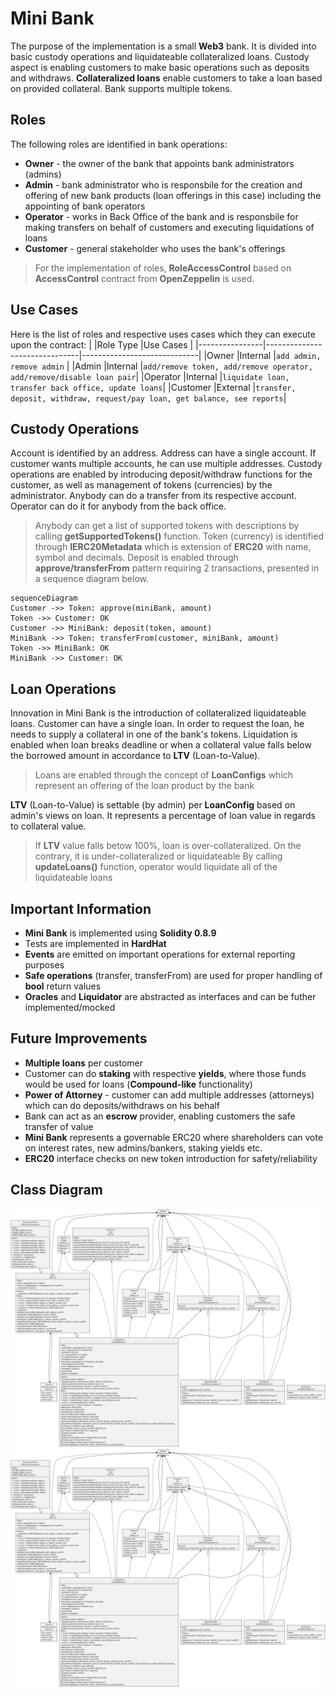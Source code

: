 # Mini Bank
The purpose of the implementation is a small **Web3** bank. It is divided into basic custody operations and liquidateable collateralized loans. Custody aspect is enabling customers to make basic operations such as deposits and withdraws. **Collateralized loans** enable customers to take a loan based on provided collateral. Bank supports multiple tokens.

## Roles
The following roles are identified in bank operations:
- **Owner** - the owner of the bank that appoints bank administrators (admins)
- **Admin** - bank administrator who is responsbile for the creation and offering of new bank products (loan offerings in this case) including the appointing of bank operators
- **Operator** - works in Back Office of the bank and is responsbile for making transfers on behalf of customers and executing liquidations of loans
- **Customer** - general stakeholder who uses the bank's offerings

> For the implementation of roles, **RoleAccessControl** based on **AccessControl** contract from **OpenZeppelin** is used.
## Use Cases
Here is the list of roles and respective uses cases which they can execute upon the contract:
|                |Role Type                      |Use Cases                    |
|----------------|-------------------------------|-----------------------------|
|Owner           |Internal                       |`add admin, remove admin`             |
|Admin           |Internal                       |`add/remove token, add/remove operator, add/remove/disable loan pair`|
|Operator        |Internal                       |`liquidate loan, transfer back office, update loans`|
|Customer        |External                       |`transfer, deposit, withdraw, request/pay loan, get balance, see reports`|

## Custody Operations
Account is identified by an address. Address can have a single account. If customer wants multiple accounts, he can use multiple addresses. Custody operations are enabled by introducing deposit/withdraw functions for the customer, as well as management of tokens (currencies) by the administrator. Anybody can do a transfer from its respective account. Operator can do it for anybody from the back office. 

> Anybody can get a list of supported tokens with descriptions by calling **getSupportedTokens()** function.
> Token (currency) is identified through **IERC20Metadata** which is extension of **ERC20** with name, symbol and decimals.
> Deposit is enabled through **approve/transferFrom** pattern requiring 2 transactions, presented in a sequence diagram below.

```mermaid
sequenceDiagram
Customer ->> Token: approve(miniBank, amount)
Token ->> Customer: OK
Customer ->> MiniBank: deposit(token, amount)
MiniBank ->> Token: transferFrom(customer, miniBank, amount)
Token ->> MiniBank: OK
MiniBank ->> Customer: OK
```

## Loan Operations
Innovation in Mini Bank is the introduction of collateralized liquidateable loans. Customer can have a single loan. In order to request the loan, he needs to supply a collateral in one of the bank's tokens. Liquidation is enabled when loan breaks deadline or when a collateral value falls below the borrowed amount in accordance to **LTV** (Loan-to-Value).

> Loans are enabled through the concept of **LoanConfigs** which represent an offering of the loan product by the bank

**LTV** (Loan-to-Value) is settable (by admin) per **LoanConfig** based on admin's views on loan. It represents a percentage of loan value in regards to collateral value. 

> If **LTV** value falls betow 100%, loan is over-collateralized. On the contrary, it is under-collateralized or liquidateable
> By calling **updateLoans()** function, operator would liquidate all of the liquidateable loans

## Important Information

- **Mini Bank** is implemented using **Solidity 0.8.9**
- Tests are implemented in **HardHat**
- **Events** are emitted on important operations for external reporting purposes
- **Safe operations** (transfer, transferFrom) are used for proper handling of **bool** return values
- **Oracles** and **Liquidator** are abstracted as interfaces and can be futher implemented/mocked

## Future Improvements

- **Multiple loans** per customer
- Customer can do **staking** with respective **yields**, where those funds would be used for loans (**Compound-like** functionality)
- **Power of Attorney** - customer can add multiple addresses (attorneys) which can do deposits/withdraws on his behalf
- Bank can act as an **escrow** provider, enabling customers the safe transfer of value
- **Mini Bank** represents a governable ERC20 where shareholders can vote on interest rates, new admins/bankers, staking yields etc.
- **ERC20** interface checks on new token introduction for safety/reliability



## Class Diagram
![Alt text](./class-diagram.svg)
<img src="./class-diagram.svg">

